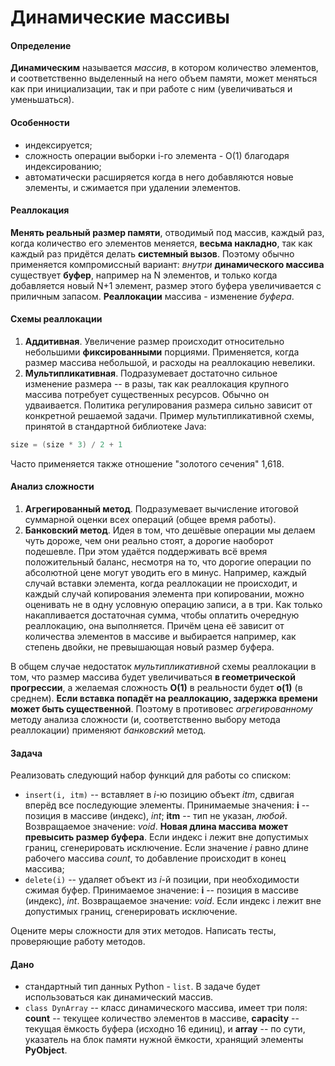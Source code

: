 # Динамические массивы

#### Определение

__Динамическим__ называется _массив_, в котором количество элементов, и соответственно выделенный на него объем памяти, может меняться как при инициализации, так и при работе с ним (увеличиваться и уменьшаться).

#### Особенности

- индексируется;
- сложность операции выборки i-го элемента - O(1) благодаря индексированию;
- автоматически расширяется когда в него добавляются новые элементы, и сжимается при удалении элементов.

#### Реаллокация

__Менять реальный размер памяти__, отводимый под массив, каждый раз, когда количество его элементов меняется, __весьма накладно__, так как каждый раз придётся делать __системный вызов__. Поэтому обычно применяется компромиссный вариант: _внутри_ __динамического массива__ существует __буфер__, например на N элементов, и только когда добавляется новый N+1 элемент, размер этого буфера увеличивается с приличным запасом.
__Реаллокации__ массива - изменение _буфера_.

#### Схемы реаллокации

1. __Аддитивная__. Увеличение размер происходит относительно небольшими __фиксированными__ порциями. Применяется, когда размер массива небольшой, и расходы на реаллокацию невелики.
2. __Мультипликативная__. Подразумевает достаточно сильное изменение размера -- в разы, так как реаллокация крупного массива потребует существенных ресурсов. Обычно он удваивается. Политика регулирования размера сильно зависит от конкретной решаемой задачи.
Пример мультипликативной схемы, принятой в стандартной библиотеке Java:

```java
size = (size * 3) / 2 + 1
```

Часто применяется также отношение "золотого сечения" 1,618.

#### Анализ сложности

1. __Агрегированный метод__. Подразумевает вычисление итоговой суммарной оценки всех операций (общее время работы).
2. __Банковский метод__. Идея в том, что дешёвые операции мы делаем чуть дороже, чем они реально стоят, а дорогие наоборот подешевле. При этом удаётся поддерживать всё время положительный баланс, несмотря на то, что дорогие операции по абсолютной цене могут уводить его в минус.
Например, каждый случай вставки элемента, когда реаллокации не происходит, и каждый случай копирования элемента при копировании, можно оценивать не в одну условную операцию записи, а в три. Как только накапливается достаточная сумма, чтобы оплатить очередную реаллокацию, она выполняется. Причём цена её зависит от количества элементов в массиве и выбирается например, как степень двойки, не превышающая новый размер буфера.

В общем случае недостаток _мультипликативной_ схемы реаллокации в том, что размер массива будет увеличиваться __в геометрической прогрессии__, а желаемая сложность __O(1)__ в реальности будет __o(1)__ (в среднем). __Если вставка попадёт на реаллокацию, задержка времени может быть существенной__. Поэтому в противовес _агрегированному_ методу анализа сложности (и, соответственно выбору метода реаллокации) применяют _банковский_ метод.

#### Задача

Реализовать следующий набор функций для работы со списком:

- `insert(i, itm)` -- вставляет в _i_-ю позицию объект _itm_, сдвигая вперёд все последующие элементы. Принимаемые значения: __i__ -- позиция в массиве (индекс), _int_; __itm__ -- тип не указан, _любой_. Возвращаемое значение: _void_. __Новая длина массива может превысить размер буфера__. Если индекс i лежит вне допустимых границ, сгенерировать исключение. Если значение _i_ равно длине рабочего массива _count_, то добавление происходит в конец массива;
- `delete(i)` -- удаляет объект из _i_-й позиции, при необходимости сжимая буфер. Принимаемое значение: __i__ -- позиция в массиве (индекс), _int_. Возвращаемое значение: _void_. Если индекс i лежит вне допустимых границ, сгенерировать исключение.

Оцените меры сложности для этих методов.
Написать тесты, проверяющие работу методов.

#### Дано

- стандартный тип данных Python - `list`. В задаче будет использоваться как динамический массив.
- `class DynArray` -- класс динамического массива, имеет три поля: __count__ -- текущее количество элементов в массиве, __capacity__ -- текущая ёмкость буфера (исходно 16 единиц), и __array__ -- по сути, указатель на блок памяти нужной ёмкости, хранящий элементы __PyObject__.
